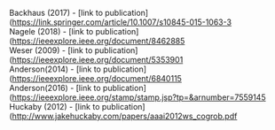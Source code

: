 Backhaus (2017) - [link to publication](https://link.springer.com/article/10.1007/s10845-015-1063-3<br />
Nagele (2018) - [link to publication](https://ieeexplore.ieee.org/document/8462885<br />
Weser (2009) - [link to publication](https://ieeexplore.ieee.org/document/5353901<br />
Anderson(2014) - [link to publication](https://ieeexplore.ieee.org/document/6840115<br />
Anderson(2016) - [link to publication](https://ieeexplore.ieee.org/stamp/stamp.jsp?tp=&arnumber=7559145<br />
Huckaby (2012) - [link to publication](http://www.jakehuckaby.com/papers/aaai2012ws_cogrob.pdf<br />
